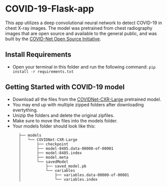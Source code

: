 # COVID-19-Flask-app
This app utilizes a deep convolutional neural network to detect COVID-19 in chest X-ray images. The model was pretrained from chest radiography images that are open source and available to the general public, and was built by the [COVID-Net Open Source Initiative](https://github.com/lindawangg/COVID-Net). 

## Install Requirements
- Open your terminal in this folder and run the following command:
`pip install -r requirements.txt`

## Getting Started with COVID-19 model
- Download all the files from the [COVIDNet-CXR-Large](https://drive.google.com/drive/folders/1eNidqMyz3isLjGYN1evzQu--A-JVkzbk) pretrained model.
- You may end up with multiple zipped folders after downloading evertything.
- Unizip the folders and delete the original zipfiles.
- Make sure to move the files into the models folder.
- Your models folder should look like this:
```
      ├── models
      │   └── COVIDNet-CXR-Large
      │       ├── checkpoint
      │       ├── model-8485.data-00000-of-00001
      │       ├── model-8485.index
      │       ├── model.meta
      │       └── savedModel
      │           ├── saved_model.pb
      │           └── variables
      │               ├── variables.data-00000-of-00001
      │               └── variables.index
```

